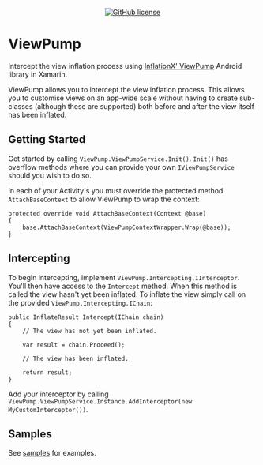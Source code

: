 <div align="center">

[![GitHub license](https://img.shields.io/badge/license-Apache%202-blue.svg?style=flat-square)](https://raw.githubusercontent.com/lewisbennett/viewpump/master/README.md)

</div>

# ViewPump

Intercept the view inflation process using [InflationX' ViewPump](https://github.com/InflationX/ViewPump) Android library in Xamarin.

ViewPump allows you to intercept the view inflation process. This allows you to customise views on an app-wide scale without having to create sub-classes (although these are supported) both before and after the view itself has been inflated.

## Getting Started

Get started by calling `ViewPump.ViewPumpService.Init()`. `Init()` has overflow methods where you can provide your own `IViewPumpService` should you wish to do so.

In each of your Activity's you must override the protected method `AttachBaseContext` to allow ViewPump to wrap the context:
```
protected override void AttachBaseContext(Context @base)
{
    base.AttachBaseContext(ViewPumpContextWrapper.Wrap(@base));
}
```

## Intercepting

To begin intercepting, implement `ViewPump.Intercepting.IInterceptor`. You'll then have access to the `Intercept` method. When this method is called the view hasn't yet been inflated. To inflate the view simply call on the provided `ViewPump.Intercepting.IChain`:
```
public InflateResult Intercept(IChain chain)
{
    // The view has not yet been inflated.

    var result = chain.Proceed();
    
    // The view has been inflated.
    
    return result;
}
```
Add your interceptor by calling `ViewPump.ViewPumpService.Instance.AddInterceptor(new MyCustomInterceptor())`.

## Samples

See [samples](https://github.com/lewisbennett/viewpump/tree/master/samples) for examples.
